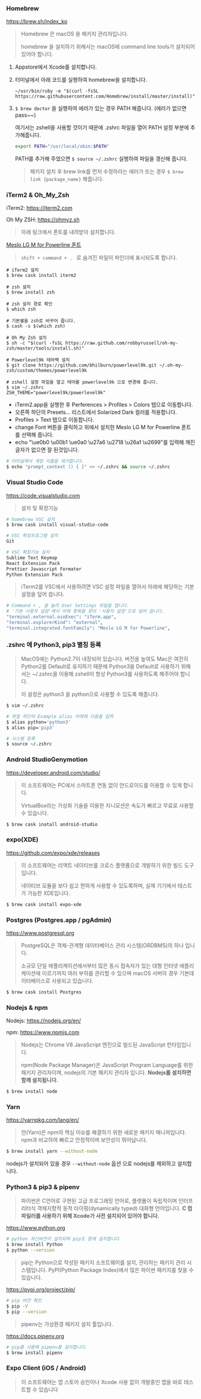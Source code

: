 ### Homebrew

https://brew.sh/index_ko



> Homebrew 은 macOS 용 패키지 관리자입니다.
>
> homebrew 을 설치하기 위해서는 macOS에 command line tools가 설치되어 있어야 합니다.



1. Appstore에서 Xcode를 설치합니다.

2. 터미널에서 아래 코드를 실행하여 homebrew을 설치합니다.

   ~~~
   ~/usr/bin/ruby -e "$(curl -fsSL https://raw.githubusercontent.com/Homebrew/install/master/install)"
   ~~~

3. ```$ brew doctor``` 을 실행하여 에러가 있는 경우 PATH 해줍니다. (에러가 없으면 pass~~) 

   여기서는 zshell을 사용할 것이기 때문에 .zshrc 파일을 열어 PATH 설정 부분에 추가해줍니다. 

   ~~~zsh
   export PATH="/usr/local/sbin:$PATH" 
   ~~~

   PATH를 추가해 주었으면 ```$ source ~/.zshrc``` 실행하여 파일을 갱신해 줍니다.

   > 패키지 설치 후 brew link를 먼저 수정하라는 에러가 뜨는 경우 ```$ brew link {package_name}``` 해줍니다. 





### iTerm2 & Oh_My_Zsh

iTerm2: https://iterm2.com

Oh My ZSH: https://ohmyz.sh



> 아래 링크에서 폰트를 내려받아 설치합니다.

[Meslo LG M for Powerline 폰트](https://github.com/powerline/fonts/blob/master/Meslo%20Slashed/Meslo%20LG%20M%20Regular%20for%20Powerline.ttf)



>  ```shift + command + . ``` 로 숨겨진 파일이 파인더에 표시되도록 합니다.



~~~console
# iTerm2 설치
$ brew cask install iterm2

# zsh 설치
$ brew install zsh

# zsh 설치 경로 확인
$ which zsh

# 기본쉘을 zsh로 바꾸어 줍니다.
$ cash -s $(which zsh)

# Oh My Zsh 설치
$ sh -c "$(curl -fsSL https://raw.github.com/robbyrussell/oh-my-zsh/master/tools/install.sh)"

# Powerlevel9k 테마팩 설치
$ git clone https://github.com/bhilburn/powerlevel9k.git ~/.oh-my-zsh/custom/themes/powerlevel9k

# zshell 설정 파일을 열고 테마를 powerlevel9k 으로 변경해 줍니다.
$ vim ~/.zshrc
ZSH_THEME="powerlevel9k/powerlevel9k" 
~~~



- iTerm2.app을 실행한 후 Perferences > Profiles > Colors 탭으로 이동합니다.
- 오른쪽 하단의 Presets... 리스트에서 Solarized Dark 컬러를 적용합니다.
- Profiles > Text 탭으로 이동합니다.
- change Font 버튼을 클릭하고 위에서 설치한 Meslo LG M for Powerline 폰트를 선택해 줍니다.
- echo "\ue0b0 \u00b1 \ue0a0 \u27a6 \u2718 \u26a1 \u2699"를 입력해 깨진 글자가 없으면 잘 된것입니다.



~~~zsh
# 터미널에서 계정 이름을 제거합니다.
$ echo "prompt_context () { }" >> ~/.zshrc && source ~/.zshrc
~~~





### Visual Studio Code

https://code.visualstudio.com



> 설치 및 확장기능

~~~zsh
# homebrew VSC 설치
$ brew cask install visual-studio-code

# VSC 확장프로그램 설치
Git

# VSC 확장기능 설치
Sublime Text Keymap
React Extension Pack
Prettier Javascript Formater
Python Extension Pack
~~~



> iTerm2를 VSC에서 사용하려면 VSC 설정 파일을 열어서 아래에 해당하는 기본설정을 덮어 씁니다.

~~~zsh
# Command + , 을 눌러 User Settings 파일을 엽니다.
# '기본 사용자 설정'에서 아래 항목을 찾아 '사용자 설정'으로 덮어 씁니다.
"terminal.external.osxExec": "iTerm.app",
"terminal.explorerKind": "external",
"terminal.integrated.fontFamily": "Meslo LG M for Powerline",
~~~





### .zshrc 에 Python3, pip3 별칭 등록

> MacOS에는 Python2.7이 내장되어 있습니다. 버전을 높여도 Mac은 여전히 Python2를 Default로 유지하기 때문에 Python3을 Default로 사용하기 위해서는 ~/.zshrc을 이용해 zshell이 항상 Python3를 사용하도록 해주어야 합니다.
>
> 이 설정은 python3 을 python으로 사용할 수 있도록 해줍니다.

~~~zsh
$ vim ~/.zshrc

# 파일 하단의 Example alias 아래에 다음을 입력
$ alias python='python3'
$ alias pip='pip3'

# 시스템 등록
$ source ~/.zshrc
~~~





### Android StudioGenymotion

https://developer.android.com/studio/



> 이 소프트웨어는 PC에서 스마트폰 연동 없이 안드로이드를 이용할 수 있게 합니다. 
>
> VirtualBox라는 가상화 기술을 이용한 지니모션은 속도가 빠르고 무료로 사용할 수 있습니다.



~~~zsh
$ brew cask inatall android-studio
~~~





### expo(XDE)

https://github.com/expo/xde/releases



> 이 소프트웨어는 리액트 네이티브를 크로스 플랫폼으로 개발하기 위한 빌드 도구입니다.
>
> 네이티브 모듈을 보다 쉽고 편하게 사용할 수 있도록하며, 실제 기기에서 테스트가 가능한 XDE입니다.



~~~zsh
$ brew cask install expo-xde
~~~





### Postgres (Postgres.app / pgAdmin)

https://www.postgresql.org



> PostgreSQL은 객체-관계형 데이터베이스 관리 시스템(ORDBMS)의 하나 입니다.
>
> 소규모 단일 애플리케이션에서부터 많은 동시 접속자가 있는 대형 인터넷 애플리케이션에 이르기까지 여러 부하를 관리할 수 있으며 macOS 서버의 경우 기본데이터베이스로 사용되고 있습니다.



~~~zsh
$ brew cask install Postgres
~~~





### Nodejs & npm

Nodejs: https://nodejs.org/en/

npm: https://www.npmjs.com



> Nodejs는 Chrome V8 JavaScript 엔진으로 빌드된 JavaScript 런타임입니다.
>
> npm(Node Package Manager)은 JavaScript Program Language를 위한 패키지 관리자이며, nodejs의 기본 패키지 관리자 입니다. **Nodejs를 설치하면 함께 설치됩니다.**



~~~zsh
$ brew install node
~~~





### Yarn

https://yarnpkg.com/lang/en/



> 얀(Yarn)은 npm의 핵심 이슈를 해결하기 위한 새로운 패키지 매니져입니다. npm과 비교하여 빠르고 안정적이며 보안성이 뛰어납니다. 



~~~zsh
$ brew install yarn --without-node
~~~

nodejs가 설치되어 있을 경우 ``--without-node`` 옵션 으로 nodejs를 제외하고 설치합니다.





### Python3 & pip3 & pipenv

> 파이썬은 C언어로 구현된 고급 프로그래밍 언어로, 플랫폼이 독립적이며 인터프리터식 객체지향적 동적 타이핑(dynamically typed) 대화형 언어입니다. **C 컴파일러를 사용하기 위해 Xcode가 사전 설치되어 있어야 합니다.**

https://www.python.org

~~~zsh
# python 최신버전이 설치되며 pip도 함께 설치합니다.
$ brew install Python
$ python --version
~~~



> pip는 Python으로 작성된 패키지 소프트웨어를 설치, 관리하는 패키지 관리 시스템입니다. PyPI(Python Package Index)에서 많은 파이썬 패키지를 찾을 수 있습니다.

https://pypi.org/project/pip/

~~~zsh
# pip 버전 확인
$ pip -V
$ pip --version
~~~



> pipenv는 가상환경 패키지 설치 툴입니다.

https://docs.pipenv.org

~~~zsh
# pip를 사용해 pipenv를 설치합니다.
$ brew install pipenv
~~~



### Expo Client (iOS / Android)

> 이 소프트웨어는 앱 스토어 승인이나 Xcode 사용 없이 개발중인 앱을 바로 테스트할 수 있습니다

















